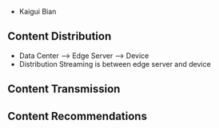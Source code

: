 - Kaigui Bian

## Content Distribution

- Data Center --> Edge Server --> Device
- Distribution Streaming is between edge server and device

## Content Transmission

## Content Recommendations